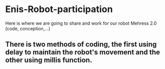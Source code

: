 # Enis-Robot-participation
Here is where we are going to share and work for our robot Mehress 2.0 (code, conception,...) 
## There is two methods of coding, the first using delay to maintain the robot's movement and the other using millis function.

